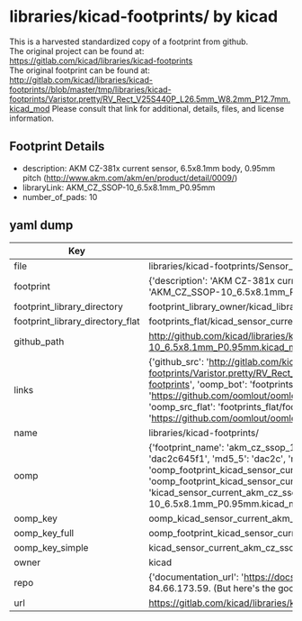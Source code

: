 # libraries/kicad-footprints/ by kicad  
This is a harvested standardized copy of a footprint from github.  
The original project can be found at:  
https://gitlab.com/kicad/libraries/kicad-footprints  
The original footprint can be found at:
http://gitlab.com/kicad/libraries/kicad-footprints//blob/master/tmp/libraries/kicad-footprints/Varistor.pretty/RV_Rect_V25S440P_L26.5mm_W8.2mm_P12.7mm.kicad_mod
Please consult that link for additional, details, files, and license information.  
## Footprint Details
* description: AKM CZ-381x current sensor, 6.5x8.1mm body, 0.95mm pitch (http://www.akm.com/akm/en/product/detail/0009/)  
* libraryLink: AKM_CZ_SSOP-10_6.5x8.1mm_P0.95mm  
* number_of_pads: 10  
## yaml dump  
| Key | Value |  
| --- | --- |  
| file | libraries/kicad-footprints/Sensor_Current.pretty/AKM_CZ_SSOP-10_6.5x8.1mm_P0.95mm.kicad_mod |  
| footprint | {'description': 'AKM CZ-381x current sensor, 6.5x8.1mm body, 0.95mm pitch (http://www.akm.com/akm/en/product/detail/0009/)', 'libraryLink': 'AKM_CZ_SSOP-10_6.5x8.1mm_P0.95mm', 'number_of_pads': 10} |  
| footprint_library_directory | footprint_library_owner/kicad_libraries/kicad-footprints/ |  
| footprint_library_directory_flat | footprints_flat/kicad_sensor_current_akm_cz_ssop_10_6_5x8_1mm_p0_95mm/working |  
| github_path | http://github.com/kicad/libraries/kicad-footprints//blob/master/tmp/libraries/kicad-footprints/Sensor_Current.pretty/AKM_CZ_SSOP-10_6.5x8.1mm_P0.95mm.kicad_mod |  
| links | {'github_src': 'http://gitlab.com/kicad/libraries/kicad-footprints//blob/master/tmp/libraries/kicad-footprints/Varistor.pretty/RV_Rect_V25S440P_L26.5mm_W8.2mm_P12.7mm.kicad_mod', 'github_src_repo': 'https://gitlab.com/kicad/libraries/kicad-footprints', 'oomp_bot': 'footprints/kicad_sensor_current_akm_cz_ssop_10_6_5x8_1mm_p0_95mm/working', 'oomp_bot_github': 'https://github.com/oomlout/oomlout_oomp_footprint_bot/tree/main/footprints/kicad_sensor_current_akm_cz_ssop_10_6_5x8_1mm_p0_95mm/working', 'oomp_src_flat': 'footprints_flat/footprints_flat/kicad_sensor_current_akm_cz_ssop_10_6_5x8_1mm_p0_95mm/working', 'oomp_src_flat_github': 'https://github.com/oomlout/oomlout_oomp_footprint_src/tree/main/footprints_flat/kicad_sensor_current_akm_cz_ssop_10_6_5x8_1mm_p0_95mm/working'} |  
| name | libraries/kicad-footprints/ |  
| oomp | {'footprint_name': 'akm_cz_ssop_10_6_5x8_1mm_p0_95mm', 'library_name': 'sensor_current', 'md5': 'dac2c645f1c4c2aa5341d761b1c22f74', 'md5_10': 'dac2c645f1', 'md5_5': 'dac2c', 'md5_6': 'dac2c6', 'oomp_key': 'oomp_kicad_sensor_current_akm_cz_ssop_10_6_5x8_1mm_p0_95mm', 'oomp_key_extra': 'oomp_footprint_kicad_sensor_current_akm_cz_ssop_10_6_5x8_1mm_p0_95mm', 'oomp_key_full': 'oomp_footprint_kicad_sensor_current_akm_cz_ssop_10_6_5x8_1mm_p0_95mm_dac2c6', 'oomp_key_simple': 'kicad_sensor_current_akm_cz_ssop_10_6_5x8_1mm_p0_95mm', 'original_filename': 'libraries/kicad-footprints/Sensor_Current.pretty/AKM_CZ_SSOP-10_6.5x8.1mm_P0.95mm.kicad_mod', 'owner_name': 'kicad'} |  
| oomp_key | oomp_kicad_sensor_current_akm_cz_ssop_10_6_5x8_1mm_p0_95mm |  
| oomp_key_full | oomp_footprint_kicad_sensor_current_akm_cz_ssop_10_6_5x8_1mm_p0_95mm |  
| oomp_key_simple | kicad_sensor_current_akm_cz_ssop_10_6_5x8_1mm_p0_95mm |  
| owner | kicad |  
| repo | {'documentation_url': 'https://docs.github.com/rest/overview/resources-in-the-rest-api#rate-limiting', 'message': "API rate limit exceeded for 84.66.173.59. (But here's the good news: Authenticated requests get a higher rate limit. Check out the documentation for more details.)"} |  
| url | https://gitlab.com/kicad/libraries/kicad-footprints |  

